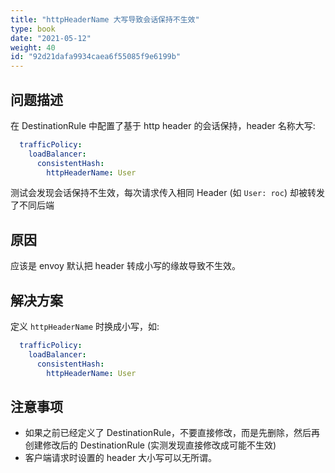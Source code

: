 ```yaml
---
title: "httpHeaderName 大写导致会话保持不生效"
type: book
date: "2021-05-12"
weight: 40
id: "92d21dafa9934caea6f55085f9e6199b"
---
```


## 问题描述

在 DestinationRule 中配置了基于 http header 的会话保持，header 名称大写:

```yaml
  trafficPolicy:
    loadBalancer:
      consistentHash:
        httpHeaderName: User
```

测试会发现会话保持不生效，每次请求传入相同 Header (如 `User: roc`) 却被转发了不同后端

## 原因

应该是 envoy 默认把 header 转成小写的缘故导致不生效。

## 解决方案

定义 `httpHeaderName` 时换成小写，如:

```yaml
  trafficPolicy:
    loadBalancer:
      consistentHash:
        httpHeaderName: User
```

## 注意事项

* 如果之前已经定义了 DestinationRule，不要直接修改，而是先删除，然后再创建修改后的 DestinationRule (实测发现直接修改成可能不生效)
* 客户端请求时设置的 header 大小写可以无所谓。